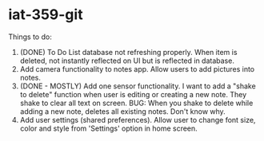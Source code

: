 # iat-359-git
Things to do: 
1. (DONE) To Do List database not refreshing properly. When item is deleted, not instantly reflected on UI but is reflected in database.
2. Add camera functionality to notes app. Allow users to add pictures into notes.
3. (DONE - MOSTLY) Add one sensor functionality. I want to add a "shake to delete" function when user is editing or creating a new note. They shake to clear all text on screen. BUG: When you shake to delete while adding a new note, deletes all existing notes. Don't know why. 
4. Add user settings (shared preferences). Allow user to change font size, color and style from 'Settings' option in home screen. 
